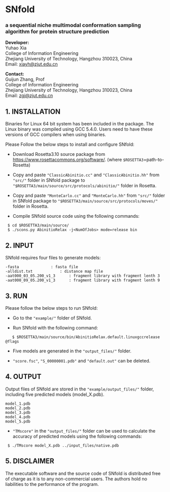 # SNfold
### a sequential niche multimodal conformation sampling algorithm for protein structure prediction



**Developer:**   
                Yuhao Xia  
                College of Information Engineering  
                Zhejiang University of Technology, Hangzhou 310023, China  
		Email: xiayh@zjut.edu.cn  

**Contact:**  
                Guijun Zhang, Prof  
                College of Information Engineering  
                Zhejiang University of Technology, Hangzhou 310023, China  
                Email: zgj@zjut.edu.cn  

## 1. INSTALLATION
Binaries for Linux 64 bit system has been included in the package. The Linux binary was compiled using GCC 5.4.0. Users need to have these versions of GCC compilers when using binaries.

Please Follow the below steps to install and configure SNfold:

- Download Rosetta3.10 source package from https://www.rosettacommons.org/software/.
(where `$ROSETTA3`=path-to-Rosetta)

- Copy and paste ``"ClassicAbinitio.cc"`` and ``"ClassicAbinitio.hh"`` from ``"src/"`` folder in SNfold package to ``"$ROSETTA3/main/source/src/protocols/abinitio/"`` folder in Rosetta.

- Copy and paste ``"MonteCarlo.cc"`` and ``"MonteCarlo.hh"`` from ``"src/"`` folder in SNfold package to ``"$ROSETTA3/main/source/src/protocols/moves/"`` folder in Rosetta.

- Compile SNfold source code using the following commands:

```
 $ cd $ROSETTA3/main/source/
 $ ./scons.py AbinitioRelax -j<NumOfJobs> mode=release bin
```

## 2. INPUT
SNfold requires four files to generate models:

	-fasta				: fasta file
	-alldist.txt			: distance map file
	-aat000_03_05.200_v1_3		: fragment library with fragment lenth 3
	-aat000_09_05.200_v1_3		: fragment library with fragment lenth 9

## 3. RUN
Please follow the below steps to run SNfold:

- Go to the ``"example/"`` folder of SNfold.

- Run SNfold with the following command:

```
   $ $ROSETTA3/main/source/bin/AbinitioRelax.default.linuxgccrelease @flags
```

- Five models are generated in the ``"output_files/"`` folder.

- ``"score.fsc"``, ``"S_00000001.pdb"`` and ``"default.out"`` can be deleted.

## 4. OUTPUT
Output files of SNfold are stored in the ``"example/output_files/"`` folder, including five predicted models (model_X.pdb).

	model_1.pdb
	model_2.pdb
	model_3.pdb
	model_4.pdb
	model_5.pdb

- ``"TMscore"`` in the ``"output_files/"`` folder can be used to calculate the accuracy of predicted models using the following commands:

```
 $ ./TMscore model_X.pdb ../input_files/native.pdb
```

## 5. DISCLAIMER
The executable software and the source code of SNfold is distributed free of charge 
as it is to any non-commercial users. The authors hold no liabilities to the performance 
of the program.
